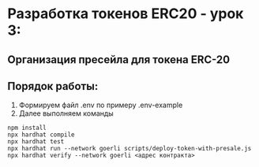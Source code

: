 # Разработка токенов ERC20 - урок 3:
## Организация пресейла для токена ERC-20

## Порядок работы:
1) Формируем файл .env по примеру .env-example
2) Далее выполняем команды

```shell
npm install
npx hardhat compile
npx hardhat test
npx hardhat run --network goerli scripts/deploy-token-with-presale.js
npx hardhat verify --network goerli <адрес контракта>
```
